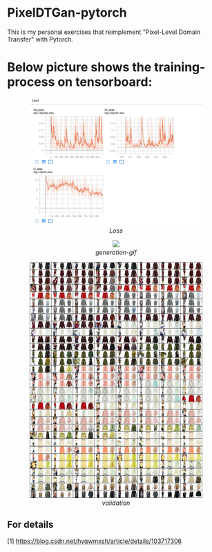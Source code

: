 # PixelDTGan-pytorch
This is my personal exercises that reimplement "Pixel-Level Domain Transfer" with Pytorch.


# Below picture shows the training-process on tensorboard:
<p align="center">
  <img src="image/loss.jpg" width="400"> <br />
  <em> Loss </em>
</p>
<p align="center">
  <img src="image/epoch.gif.jpg" width="400"> <br />
  <em> generation-gif</em>
</p>
<p align="center">
  <img src="image/validation.png" width="400"> <br />
  <em>validation</em>
</p>


## For details

[1] https://blog.csdn.net/hyqwmxsh/article/details/103717306




